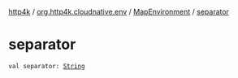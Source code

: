 [http4k](../../index.md) / [org.http4k.cloudnative.env](../index.md) / [MapEnvironment](index.md) / [separator](./separator.md)

# separator

`val separator: `[`String`](https://kotlinlang.org/api/latest/jvm/stdlib/kotlin/-string/index.html)